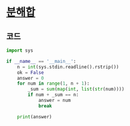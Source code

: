 # [분해합](https://www.acmicpc.net/problem/2231)

## 코드
```python
import sys

if __name__ == '__main__':
    n = int(sys.stdin.readline().rstrip())
    ok = False
    answer = 0
    for num in range(1, n + 1):
        _sum = sum(map(int, list(str(num))))
        if num + _sum == n:
            answer = num
            break

    print(answer)

```